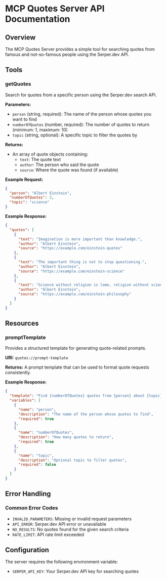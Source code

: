 # MCP Quotes Server API Documentation

## Overview

The MCP Quotes Server provides a simple tool for searching quotes from famous and not-so-famous people using the Serper.dev API.

## Tools

### getQuotes
Search for quotes from a specific person using the Serper.dev search API.

**Parameters:**
- `person` (string, required): The name of the person whose quotes you want to find
- `numberOfQuotes` (number, required): The number of quotes to return (minimum: 1, maximum: 10)
- `topic` (string, optional): A specific topic to filter the quotes by

**Returns:** 
- An array of quote objects containing:
  - `text`: The quote text
  - `author`: The person who said the quote
  - `source`: Where the quote was found (if available)

**Example Request:**
```json
{
  "person": "Albert Einstein",
  "numberOfQuotes": 3,
  "topic": "science"
}
```

**Example Response:**
```json
{
  "quotes": [
    {
      "text": "Imagination is more important than knowledge.",
      "author": "Albert Einstein",
      "source": "https://example.com/einstein-quotes"
    },
    {
      "text": "The important thing is not to stop questioning.",
      "author": "Albert Einstein",
      "source": "https://example.com/einstein-science"
    },
    {
      "text": "Science without religion is lame, religion without science is blind.",
      "author": "Albert Einstein",
      "source": "https://example.com/einstein-philosophy"
    }
  ]
}
```

## Resources

### promptTemplate
Provides a structured template for generating quote-related prompts.

**URI:** `quotes://prompt-template`

**Returns:** A prompt template that can be used to format quote requests consistently.

**Example Response:**
```json
{
  "template": "Find {numberOfQuotes} quotes from {person} about {topic}. Format each quote with the text, attribution, and source.",
  "variables": [
    {
      "name": "person",
      "description": "The name of the person whose quotes to find",
      "required": true
    },
    {
      "name": "numberOfQuotes",
      "description": "How many quotes to return",
      "required": true
    },
    {
      "name": "topic",
      "description": "Optional topic to filter quotes",
      "required": false
    }
  ]
}
```

## Error Handling

### Common Error Codes
- `INVALID_PARAMETERS`: Missing or invalid request parameters
- `API_ERROR`: Serper.dev API error or unavailable
- `NO_RESULTS`: No quotes found for the given search criteria
- `RATE_LIMIT`: API rate limit exceeded

## Configuration

The server requires the following environment variable:
- `SERPER_API_KEY`: Your Serper.dev API key for searching quotes